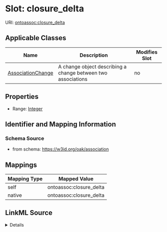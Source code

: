 

# Slot: closure_delta



URI: [ontoassoc:closure_delta](https://w3id.org/oak/association/closure_delta)



<!-- no inheritance hierarchy -->





## Applicable Classes

| Name | Description | Modifies Slot |
| --- | --- | --- |
| [AssociationChange](AssociationChange.md) | A change object describing a change between two associations |  no  |







## Properties

* Range: [Integer](Integer.md)





## Identifier and Mapping Information







### Schema Source


* from schema: https://w3id.org/oak/association




## Mappings

| Mapping Type | Mapped Value |
| ---  | ---  |
| self | ontoassoc:closure_delta |
| native | ontoassoc:closure_delta |




## LinkML Source

<details>
```yaml
name: closure_delta
from_schema: https://w3id.org/oak/association
rank: 1000
alias: closure_delta
domain_of:
- AssociationChange
range: integer

```
</details>